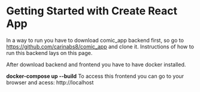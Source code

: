 # Getting Started with Create React App

In a way to run you have to download comic_app backend first, so go to https://github.com/carinabs8/comic_app and clone it.
Instructions of how to run this backend lays on this page.

After download backend and frontend you have to have docker installed.

**docker-compose up --build**
To access this frontend you can go to your browser and acess:
http://localhost
